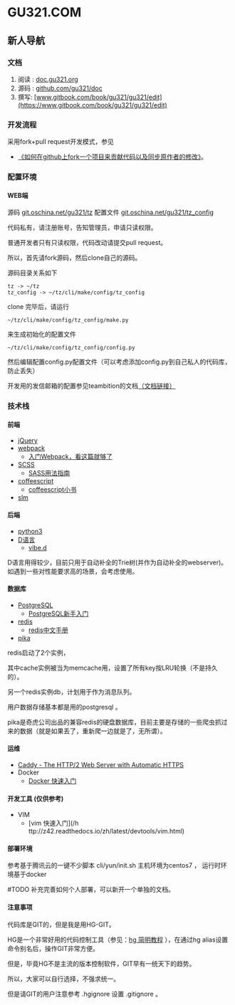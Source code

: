 # GU321.COM

## 新人导航

### 文档

1. 阅读 : [doc.gu321.org](https://doc.gu321.org)
1. 源码 : [github.com/gu321/doc](https://github.com/gu321/doc)
1. 撰写: [www.gitbook.com/book/gu321/gu321/edit](https://www.gitbook.com/book/gu321/gu321/edit)

### 开发流程

采用fork+pull request开发模式，参见

* [《如何在github上fork一个项目来贡献代码以及同步原作者的修改》](http://www.cnblogs.com/rubylouvre/archive/2013/01/24/2874694.html)。


### 配置环境

#### WEB端


源码 [git.oschina.net/gu321/tz](http://git.oschina.net/gu321/tz)
配置文件 [git.oschina.net/gu321/tz_config](http://git.oschina.net/gu321/tz_config)

代码私有，请注册账号，告知管理员，申请只读权限。

普通开发者只有只读权限，代码改动请提交pull request。

所以，首先请fork源码，然后clone自己的源码。

源码目录关系如下


```
tz -> ~/tz 
tz_config -> ~/tz/cli/make/config/tz_config
```


clone 完毕后，请运行

```
~/tz/cli/make/config/tz_config/make.py

```


来生成初始化的配置文件 


```
~/tz/cli/make/config/tz_config/config.py

```

然后编辑配置config.py配置文件（可以考虑添加config.py到自己私人的代码库，防止丢失）

开发用的发信邮箱的配置参见teambition的文档[（文档链接）
](https://www.teambition.com/project/598a920df8ca884016a5a8bc/posts)

### 技术栈

#### 前端

* [jQuery](https://jquery.com/)
* [webpack](https://webpack.github.io/)
  * [入门Webpack，看这篇就够了](http://www.jianshu.com/p/42e11515c10f)
* [SCSS](http://sass-lang.com/)
  * [SASS用法指南](http://www.ruanyifeng.com/blog/2012/06/sass.html)
* [coffeescript](http://coffeescript.org/)
  * [coffeescript小书](https://read.douban.com/reader/ebook/198648/)
* [slm](https://github.com/slm-lang/slm)


#### 后端

* [python3](http://python.org/)
* [D语言](https://dlang.org/)     
  * [vibe.d](http://vibed.org/)
  
D语言用得较少，目前只用于自动补全的Trie树(并作为自动补全的webserver)。如遇到一些对性能要求高的场景，会考虑使用。
  
#### 数据库

* [PostgreSQL](https://www.postgresql.org/)
  * [PostgreSQL新手入门](http://www.ruanyifeng.com/blog/2013/12/getting_started_with_postgresql.html)
* [redis](https://redis.io/)      
  * [redis中文手册](http://redisdoc.com/)
* [pika](https://github.com/Qihoo360/pika/wiki)  

redis启动了2个实例，

其中cache实例被当为memcache用，设置了所有key按LRU轮换（不是持久的）。

另一个redis实例db，计划用于作为消息队列。

用户数据存储基本都是用的postgresql 。

pika是奇虎公司出品的兼容redis的硬盘数据库，目前主要是存储的一些爬虫抓过来的数据（就是如果丢了，重新爬一边就是了，无所谓）。

    
#### 运维
* [Caddy - The HTTP/2 Web Server with Automatic HTTPS](https://caddyserver.com/)
* Docker
  * [Docker 快速入门](http://z42.readthedocs.io/zh/latest/docker.html) 


#### 开发工具 \(仅供参考\)

* VIM 
  * [vim 快速入门](/h ttp://z42.readthedocs.io/zh/latest/devtools/vim.html)
  
#### 部署环境

参考基于腾讯云的一键不少脚本 cli/yun/init.sh
主机环境为centos7 ， 运行时环境基于docker

#TODO 补充完善如何个人部署，可以新开一个单独的文档。

#### 注意事项

代码库是GIT的，但是我是用HG-GIT。

HG是一个非常好用的代码控制工具（参见：[hg 简明教程](http://z42.readthedocs.io/zh/latest/devtools/hg.html) ），在通过hg alias设置命令别名后，操作GIT非常方便。

但是，毕竟HG不是主流的版本控制软件，GIT早有一统天下的趋势。

所以，大家可以自行选择，不强求统一。

但是请GIT的用户注意参考 .hgignore 设置 .gitignore 。


